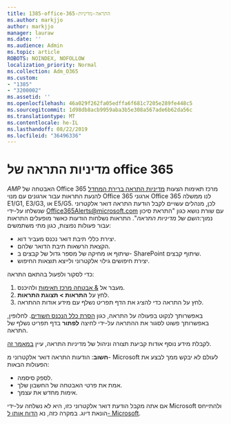```yaml
---
title: 1385-office-365-התראה-מדיניות
ms.author: markjjo
author: markjjo
manager: lauraw
ms.date: ''
ms.audience: Admin
ms.topic: article
ROBOTS: NOINDEX, NOFOLLOW
localization_priority: Normal
ms.collection: Adm_O365
ms.custom:
- "1385"
- "3200002"
ms.assetid: ''
ms.openlocfilehash: 46a029f262fa05edffa6f681c7205e289fe448c5
ms.sourcegitcommit: 1d98db8acb9959aba3b5e308a567ade6b62da56c
ms.translationtype: MT
ms.contentlocale: he-IL
ms.lasthandoff: 08/22/2019
ms.locfileid: "36496336"
---
```

# <a name="office-365-alert-policies"></a>מדיניות התראה של office 365

_AMP_ האבטחה של Office 365 מרכז תאימות הצעות [מדיניות התראה ברירת המחדל](https://docs.microsoft.com/office365/securitycompliance/alert-policies#default-alert-policies) להנעת התראות עבור ארגונים עם מנוי Office 365 ארגוני Office 365 לנו ממשלה E1/G1, E3/G3, או E5/G5. לכן, מנהלים עשויים לקבל הודעת התראה דואר אלקטרוני שנשלחו על-ידי Office365Alerts@microsoft.com עם שורת נושא כגון "התראת סיכון נמוך:*השם של מדיניות התראה*". התראות נשלחות הודעות כאשר מופעלים התראות עבור פעולות נפוצות, כגון מתי משתמשים:

- יצירת כללי תיבת דואר נכנס מעביר דוא.
- הקצאת הרשאות תיבת הדואר שלהם.
- שיתוף או מחיקה של מספר גדול של קבצים ב- SharePoint שיתוף קבצים.
- יצירת חיפושים גילוי אלקטרוני ולייצא תוצאות החיפוש.

כדי לסקור ולפעול בהתאם התראה:

1. מעבר אל [& אבטחה מרכז תאימות](https://protection.office.com) ולהיכנס.
2. לחץ על **התראות > תצוגת התראות**.
3. לחץ על התראה כדי להציג את הדף תפריט נשלף עם מידע אודות ההתראה.

באפשרותך לנקוט בפעולה על התראה, כגון [הסרת כלל הנכנס חשודים](https://docs.microsoft.com/office365/securitycompliance/responding-to-a-compromised-email-account). לחלופין, באפשרותך פשוט לסגור את ההתראה על-ידי לחיצה **לפתור** בדף תפריט נשלף של התראה.

לקבלת מידע נוסף אודות קביעת תצורה וניהול של מדיניות התראה, עיין [במאמר זה](https://docs.microsoft.com/office365/securitycompliance/alert-policies).

**חשוב**: הודעות התראה דואר אלקטרוני מ- Microsoft לעולם לא יבקש ממך לבצע את הפעולות הבאות:

- לספק סיסמה.
- אמת את פרטי האבטחה של החשבון שלך.
- אימות מחדש את עצמך.

אם אתה מקבל הודעת דואר אלקטרוני כזו, היא לא נשלחה על-ידי Microsoft ולהתייחס הונאת דיוג. במקרה כזה, נא [הדוח אותו ל- Microsoft](https://docs.microsoft.com/office365/SecurityCompliance/report-junk-email-and-phishing-scams-in-outlook-on-the-web-eop).